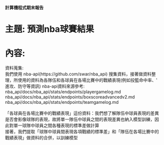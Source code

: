#### 計算機程式期末報告
<h1>
  主題: 預測nba球賽結果
</h1>

<h1>
  內容:
</h1>
  <div>
    資料蒐集:
    <br>
    我們使用 nba-api(https://github.com/swar/nba_api) 搜集資料，接著做資料整理，所使用的資料為各隊伍和各球員在各場比賽中的戰績表現(例如投籃命中率、‵     進攻、防守等資訊)
    nba-api資料來源參考:  nba_api/docs/nba_api/stats/endpoints/playergamelog.md
                 nba_api/docs/nba_api/stats/endpoints/boxscoreadvancedv2.md
                 nba_api/docs/nba_api/stats/endpoints/teamgamelog.md
                
  </div>  
  
 

<br>
「各球員在各場比賽中的戰績表現」這份資料：我們想了解隊伍中球員表現的差異是否會影像球隊的表現，故將單一隊伍中球員之間的表現差異也納入模型訓練，因此對單一球隊中球員之間各種表現的標準差做計算
<br>
接著，我們提取「球隊中球員間表現各項戰績的標準差」和「隊伍在各場比賽中的戰績表現」做資料的合併，以訓練模型
